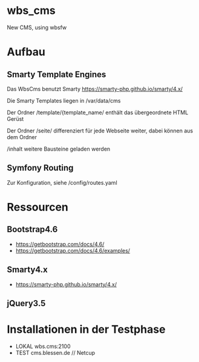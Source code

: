 # wbs_cms

New CMS, using wbsfw 

# Aufbau

## Smarty Template Engines

Das WbsCms benutzt Smarty
https://smarty-php.github.io/smarty/4.x/

Die Smarty Templates liegen in /var/data/cms

Der Ordner /template/{template_name/ enthält das übergeordnete HTML Gerüst

Der Ordner /seite/  differenziert für jede Webseite weiter,
dabei können aus dem Ordner

/inhalt weitere Bausteine geladen werden

## Symfony Routing
 
Zur Konfiguration, siehe /config/routes.yaml


# Ressourcen

## Bootstrap4.6

  * https://getbootstrap.com/docs/4.6/
  * https://getbootstrap.com/docs/4.6/examples/

## Smarty4.x

  * https://smarty-php.github.io/smarty/4.x/

## jQuery3.5


# Installationen in der Testphase

  - LOKAL wbs.cms:2100
  - TEST cms.blessen.de //  Netcup